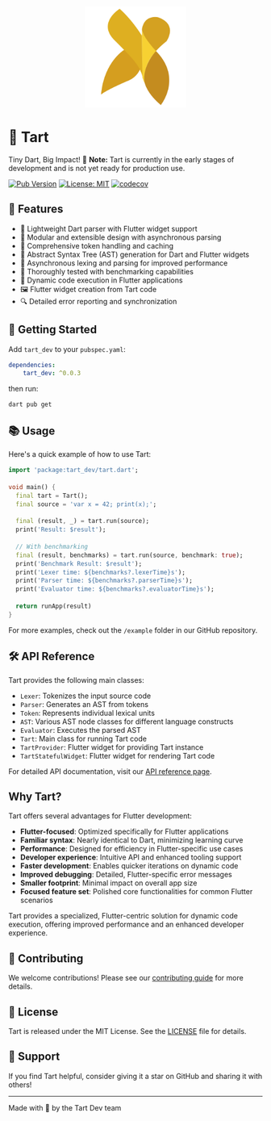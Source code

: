 <p align="center">
  <img src="https://raw.githubusercontent.com/hatcha6/tart/main/assets/logo.svg" alt="Tart Logo" width="200"/>
</p>

# 🍋 Tart

Tiny Dart, Big Impact! 🚀
**Note:** Tart is currently in the early stages of development and is not yet ready for production use.

[![Pub Version](https://img.shields.io/pub/v/tart_dev.svg)](https://pub.dev/packages/tart_dev)
[![License: MIT](https://img.shields.io/badge/license-MIT-purple.svg)](https://opensource.org/licenses/MIT)
[![codecov](https://codecov.io/gh/hatcha6/tart/graph/badge.svg?token=4H96A1D475)](https://codecov.io/gh/hatcha6/tart)

## 🌟 Features

- 🎯 Lightweight Dart parser with Flutter widget support
- 🧩 Modular and extensible design with asynchronous parsing
- 🚦 Comprehensive token handling and caching
- 🌳 Abstract Syntax Tree (AST) generation for Dart and Flutter widgets
- 🚀 Asynchronous lexing and parsing for improved performance
- 🧪 Thoroughly tested with benchmarking capabilities
- 🔄 Dynamic code execution in Flutter applications
- 🖼️ Flutter widget creation from Tart code
- 🔍 Detailed error reporting and synchronization

## 🚀 Getting Started

Add `tart_dev` to your `pubspec.yaml`:

```yaml
dependencies:
    tart_dev: ^0.0.3
```

then run:

```bash
dart pub get
```


## 📚 Usage

Here's a quick example of how to use Tart:

```dart
import 'package:tart_dev/tart.dart';

void main() {
  final tart = Tart();
  final source = 'var x = 42; print(x);';
  
  final (result, _) = tart.run(source);
  print('Result: $result');

  // With benchmarking
  final (result, benchmarks) = tart.run(source, benchmark: true);
  print('Benchmark Result: $result');
  print('Lexer time: ${benchmarks?.lexerTime}s');
  print('Parser time: ${benchmarks?.parserTime}s');
  print('Evaluator time: ${benchmarks?.evaluatorTime}s');

  return runApp(result)
}
```

For more examples, check out the `/example` folder in our GitHub repository.

## 🛠️ API Reference

Tart provides the following main classes:

- `Lexer`: Tokenizes the input source code
- `Parser`: Generates an AST from tokens
- `Token`: Represents individual lexical units
- `AST`: Various AST node classes for different language constructs
- `Evaluator`: Executes the parsed AST
- `Tart`: Main class for running Tart code
- `TartProvider`: Flutter widget for providing Tart instance
- `TartStatefulWidget`: Flutter widget for rendering Tart code

For detailed API documentation, visit our [API reference page](https://pub.dev/documentation/tart_dev/latest/).

## Why Tart?

Tart offers several advantages for Flutter development:

- **Flutter-focused**: Optimized specifically for Flutter applications
- **Familiar syntax**: Nearly identical to Dart, minimizing learning curve
- **Performance**: Designed for efficiency in Flutter-specific use cases
- **Developer experience**: Intuitive API and enhanced tooling support
- **Faster development**: Enables quicker iterations on dynamic code
- **Improved debugging**: Detailed, Flutter-specific error messages
- **Smaller footprint**: Minimal impact on overall app size
- **Focused feature set**: Polished core functionalities for common Flutter scenarios

Tart provides a specialized, Flutter-centric solution for dynamic code execution, offering improved performance and an enhanced developer experience.

## 🤝 Contributing

We welcome contributions! Please see our [contributing guide](CONTRIBUTING.md) for more details.

## 📄 License

Tart is released under the MIT License. See the [LICENSE](LICENSE) file for details.

## 💖 Support

If you find Tart helpful, consider giving it a star on GitHub and sharing it with others!

---

Made with 🍋 by the Tart Dev team
